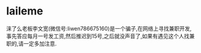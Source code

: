 # laileme
涞了么老板李文宽(微信号:liwen786675160)是一个骗子,在网络上寻找兼职开发,事先答应每月一号发工资,然后推迟到15号,之后就没声音了,如果有遇见这个人找兼职的,请一定多加注意.
